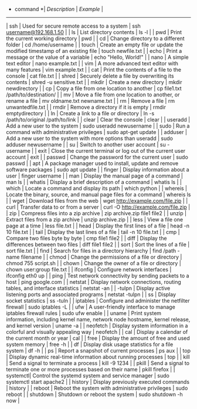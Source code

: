 * command *|                         *Description*                                     |            *Example*                  |
-------------------------------------------------------------------------------------------------------------------------------- 
| ssh      | Used for secure remote access to a system                                 | ssh username@192.168.1.50             |
| ls       | List directory contents                                                   | ls -l                                 |
| pwd      | Print the current working directory                                       | pwd                                   |
| cd       | Change directory to a different folder                                    | cd /home/username                     |
| touch    | Create an empty file or update the modified timestamp of an existing file | touch newfile.txt                     |
| echo     | Print a message or the value of a variable                                | echo "Hello, World!"                  |
| nano     | A simple text editor                                                      | nano example.txt                      |
| vim      | A more advanced text editor with many features                            | vim example.txt                       |
| cat      | Print the contents of a file to the console                               | cat file.txt                          |
| shred    | Securely delete a file by overwriting its contents                        | shred -u sensitive.txt                |
| mkdir    | Create a new directory                                                    | mkdir newdirectory                    |
| cp       | Copy a file from one location to another                                  | cp file1.txt /path/to/destination/    |
| mv       | Move a file from one location to another, or rename a file                | mv oldname.txt newname.txt            |
| rm       | Remove a file                                                             | rm unwantedfile.txt                   |
| rmdir    | Remove a directory if it is empty                                         | rmdir emptydirectory                  |
| ln       | Create a link to a file or directory                                      | ln -s /path/to/original /path/to/link |
| clear    | Clear the console                                                         | clear                                 |
| useradd  | Add a new user to the system                                              | sudo useradd newusername              |
| sudo     | Run a command with administrative privileges                              | sudo apt-get update                   |
| adduser  | Add a new user to the system with more options than useradd               | sudo adduser newusername              |
| su       | Switch to another user account                                            | su - username                         |
| exit     | Close the current terminal or log out of the current user account         | exit                                  |
| passwd   | Change the password for the current user                                  | sudo passwd                           |
| apt      | A package manager used to install, update and remove software packages    | sudo apt update                       |
| finger   | Display information about a user                                          | finger username                       |
| man      | Display the manual page of a command                                      | man ls                                |
| whatis   | Display a brief description of a command                                  | whatis ls                             |
| which    | Locate a command and display its path                                     | which python                          |
| whereis  | Locate the binary, source, and manual page files for a command            | whereis ls                            |
| wget     | Download files from the web                                               | wget http://example.com/file.zip      |
| curl     | Transfer data to or from a server                                         | curl -O http://example.com/file.zip   |
| zip      | Compress files into a zip archive                                         | zip archive.zip file1 file2           |
| unzip    | Extract files from a zip archive                                          | unzip archive.zip                     |
| less     | View a file one page at a time                                            | less file.txt                         |
| head     | Display the first lines of a file                                         | head -n 10 file.txt                   |
| tail     | Display the last lines of a file                                          | tail -n 10 file.txt                   |
| cmp      | Compare two files byte by byte                                            | cmp file1 file2                       |
| diff     | Display the differences between two files                                 | diff file1 file2                      |
| sort     | Sort the lines of a file                                                  | sort file.txt                         |
| find     | Search for files in a directory hierarchy                                 | find /path -name filename             |
| chmod    | Change the permissions of a file or directory                             | chmod 755 script.sh                   |
| chown    | Change the owner of a file or directory                                   | chown user:group file.txt             |
| ifconfig | Configure network interfaces                                              | ifconfig eth0 up                      |
| ping     | Test network connectivity by sending packets to a host                    | ping google.com                       |
| netstat  | Display network connections, routing tables, and interface statistics     | netstat -an                           |
| -tulpn   | Display active listening ports and associated programs                    | netstat -tulpn                        |
| ss       | Display socket statistics                                                 | ss -tuln                              |
| iptables | Configure and administer the netfilter firewall                           | sudo iptables -L                      |
| ufw      | A user-friendly interface to manage iptables firewall rules               | sudo ufw enable                       |
| uname    | Print system information, including kernel name, network node hostname,
             kernel release, and kernel version                                        | uname -a                              |
| neofetch | Display system information in a colorful and visually appealing way       | neofetch                              |
| cal      | Display a calendar of the current month or year                           | cal                                   |
| free     | Display the amount of free and used system memory                         | free -h                               |
| df       | Display disk usage statistics for a file system                           | df -h                                 |
| ps       | Report a snapshot of current processes                                    | ps aux                                |
| top      | Display dynamic real-time information about running processes             | top                                   | 
| kill     | Send a signal to terminate a process                                      | kill -9 1234                          |
| pkill    | Send a signal to terminate one or more processes based on their name      | pkill firefox                         |
| systemctl| Control the systemd system and service manager                            | sudo systemctl start apache2          |
| history  | Display previously executed commands                                      | history                               |
| reboot   | Reboot the system with administrative privileges                          | sudo reboot                           |
| shutdown | Shutdown or reboot the system                                             | sudo shutdown -h now                  |